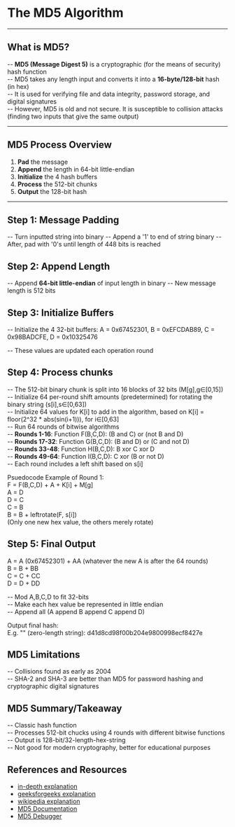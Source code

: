 # The MD5 Algorithm

---

## What is MD5?

-- **MD5 (Message Digest 5)** is a cryptographic (for the means of security) hash function  
-- MD5 takes any length input and converts it into a **16-byte/128-bit** hash (in hex)  
-- It is used for verifying file and data integrity, password storage, and digital signatures  
-- However, MD5 is old and not secure. It is susceptible to collision attacks (finding two inputs that give the same output)  

---

## MD5 Process Overview

1. **Pad** the message
2. **Append** the length in 64-bit little-endian
3. **Initialize** the 4 hash buffers
4. **Process** the 512-bit chunks
5. **Output** the 128-bit hash

---

## Step 1: Message Padding

-- Turn inputted string into binary
-- Append a '1' to end of string binary
-- After, pad with '0's until length of 448 bits is reached

## Step 2: Append Length

-- Append **64-bit little-endian** of input length in binary
-- New message length is 512 bits

## Step 3: Initialize Buffers

-- Initialize the 4 32-bit buffers: A = 0x67452301, B = 0xEFCDAB89, C = 0x98BADCFE, D = 0x10325476

-- These values are updated each operation round

## Step 4: Process chunks

-- The 512-bit binary chunk is split into 16 blocks of 32 bits (M[g],g∈[0,15])  
-- Initialize 64 per-round shift amounts (predetermined) for rotating the binary string (s[i],s∈[0,63])  
-- Initialize 64 values for K[i] to add in the algorithm, based on K[i] = floor(2^32 * abs(sin(i+1))), for i∈[0,63]  
-- Run 64 rounds of bitwise algorithms  
-- **Rounds 1-16**: Function F(B,C,D): (B and C) or (not B and D)  
-- **Rounds 17-32**: Function G(B,C,D): (B and D) or (C and not D)  
-- **Rounds 33-48**: Function H(B,C,D): B xor C xor D  
-- **Rounds 49-64**: Function I(B,C,D): C xor (B or not D)  
-- Each round includes a left shift based on s[i]  

Psuedocode Example of Round 1:  
F = F(B,C,D) + A + K[i] + M[g]  
A = D  
D = C  
C = B  
B = B + leftrotate(F, s[i])  
(Only one new hex value, the others merely rotate)  

## Step 5: Final Output

A = A (0x67452301) + AA (whatever the new A is after the 64 rounds)  
B = B + BB  
C = C + CC  
D = D + DD  

-- Mod A,B,C,D to fit 32-bits  
-- Make each hex value be represented in little endian  
-- Append all (A append B append C append D)  

Output final hash:  
E.g. "" (zero-length string): d41d8cd98f00b204e9800998ecf8427e  

## MD5 Limitations

-- Collisions found as early as 2004  
-- SHA-2 and SHA-3 are better than MD5 for password hashing and cryptographic digital signatures  

## MD5 Summary/Takeaway

-- Classic hash function  
-- Processes 512-bit chucks using 4 rounds with different bitwise functions  
-- Output is 128-bit/32-length-hex-string  
-- Not good for modern cryptography, better for educational purposes  

## References and Resources

 - [in-depth explanation](https://www.comparitech.com/blog/information-security/md5-algorithm-with-examples/)
 - [geeksforgeeks explanation](https://www.geeksforgeeks.org/what-is-the-md5-algorithm/)
 - [wikipedia explanation](https://en.wikipedia.org/wiki/MD5#Algorithm)
 - [MD5 Documentation](https://www.ietf.org/rfc/rfc1321.txt)
 - [MD5 Debugger](https://twy.name/Tools/Hash/md5.html)

